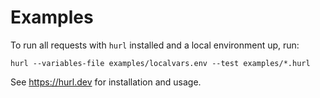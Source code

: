 # Examples

To run all requests with `hurl` installed and a local environment up, run:
```shell
hurl --variables-file examples/localvars.env --test examples/*.hurl
```

See https://hurl.dev for installation and usage.